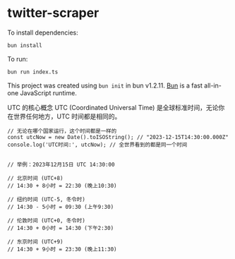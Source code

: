 # twitter-scraper

To install dependencies:

```bash
bun install
```

To run:

```bash
bun run index.ts
```

This project was created using `bun init` in bun v1.2.11. [Bun](https://bun.sh) is a fast all-in-one JavaScript runtime.

UTC 的核心概念
UTC (Coordinated Universal Time) 是全球标准时间，无论你在世界任何地方，UTC 时间都是相同的。

```
// 无论在哪个国家运行，这个时间都是一样的
const utcNow = new Date().toISOString(); // "2023-12-15T14:30:00.000Z"
console.log('UTC时间:', utcNow); // 全世界看到的都是同一个时间


// 举例：2023年12月15日 UTC 14:30:00

// 北京时间 (UTC+8)
// 14:30 + 8小时 = 22:30 (晚上10:30)

// 纽约时间 (UTC-5, 冬令时)
// 14:30 - 5小时 = 09:30 (上午9:30)

// 伦敦时间 (UTC+0, 冬令时)
// 14:30 + 0小时 = 14:30 (下午2:30)

// 东京时间 (UTC+9)
// 14:30 + 9小时 = 23:30 (晚上11:30)
```
